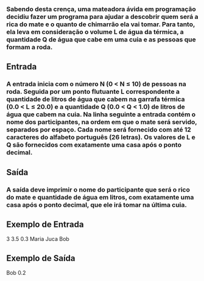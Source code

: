 ### Sabendo desta crença, uma mateadora ávida em programação decidiu fazer um programa para ajudar a descobrir quem será a rica do mate e o quanto de chimarrão ela vai tomar. Para tanto, ela leva em consideração o volume L de água da térmica, a quantidade Q de água que cabe em uma cuia e as pessoas que formam a roda.

## Entrada

### A entrada inicia com o número N (0 < N ≤ 10) de pessoas na roda. Seguida por um ponto flutuante L correspondente a quantidade de litros de água que cabem na garrafa térmica (0.0 < L ≤ 20.0) e a quantidade Q (0.0 < Q < 1.0) de litros de água que cabem na cuia. Na linha seguinte a entrada contém o nome dos participantes, na ordem em que o mate será servido, separados por espaço. Cada nome será fornecido com até 12 caracteres do alfabeto português (26 letras). Os valores de L e Q são fornecidos com exatamente uma casa após o ponto decimal.

## Saída

### A saída deve imprimir o nome do participante que será o rico do mate e quantidade de água em litros, com exatamente uma casa após o ponto decimal, que ele irá tomar na última cuia.

## Exemplo de Entrada	
3 3.5 0.3
Maria Juca Bob

## Exemplo de Saída
Bob 0.2